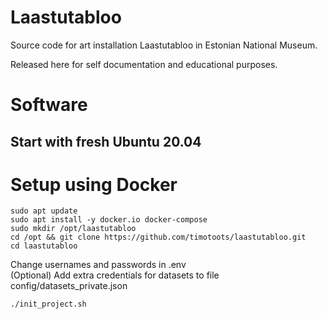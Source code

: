 # Laastutabloo
Source code for art installation Laastutabloo in Estonian National Museum.

Released here for self documentation and educational purposes.

# Software

## Start with fresh Ubuntu 20.04

# Setup using Docker
```
sudo apt update
sudo apt install -y docker.io docker-compose
sudo mkdir /opt/laastutabloo
cd /opt && git clone https://github.com/timotoots/laastutabloo.git
cd laastutabloo
```

Change usernames and passwords in .env  
(Optional) Add extra credentials for datasets to file config/datasets_private.json

```
./init_project.sh
```




